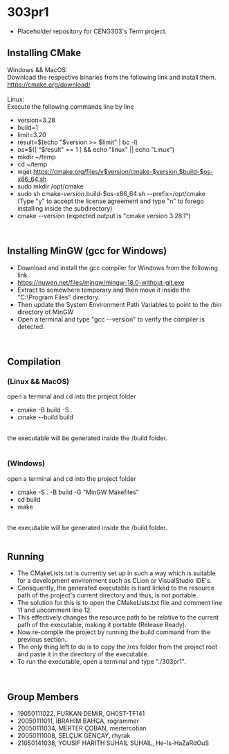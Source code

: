 # 303pr1
* Placeholder repository for CENG303's Term project.

## Installing CMake
Windows && MacOS: </br>
Download the respective binaries from the following link and install them. </br>
https://cmake.org/download/ </br>
</br>
Linux: </br>
Execute the following commands line by line </br>
* version=3.28 </br>
* build=1 </br>
* limit=3.20 </br>
* result=$(echo "$version >= $limit" | bc -l) </br>
* os=$([ "$result" == 1 ] && echo "linux" || echo "Linux") </br>
* mkdir ~/temp </br>
* cd ~/temp </br>
* wget https://cmake.org/files/v$version/cmake-$version.$build-$os-x86_64.sh  </br>
* sudo mkdir /opt/cmake </br>
* sudo sh cmake-$version.$build-$os-x86_64.sh --prefix=/opt/cmake  </br>
(Type "y" to accept the license agreement and type "n" to forego installing inside the subdirectory) </br>
* cmake --version (expected output is "cmake version 3.28.1") </br>
</br>

## Installing MinGW (gcc for Windows)
* Download and install the gcc compiler for Windows from the following link. </br>
* https://nuwen.net/files/mingw/mingw-18.0-without-git.exe </br>
* Extract to somewhere temporary and then move it inside the "C:\Program Files" directory. </br>
* Then update the System Environment Path Variables to point to the /bin directory of MinGW </br>
* Open a terminal and type "gcc --version" to verify the compiler is detected. </br>
</br>

## Compilation
### (Linux  && MacOS)
open a terminal and cd into the project folder </br>
* cmake -B build -S . </br>
* cmake --build build </br>
</br>
the executable will be generated inside the /build folder. </br>
</br>

### (Windows)
open a terminal and cd into the project folder </br>
* cmake -S . -B build -G "MinGW Makefiles" </br>
* cd build </br>
* make </br>
</br>
the executable will be generated inside the /build folder. </br>
</br>

## Running
* The CMakeLists.txt is currently set up in such a way which is suitable for a development environment such as CLion or VisualStudio IDE's. </br>
* Consquently, the generated executable is hard linked to the resource path of the project's current directory and thus, is not portable. </br>
* The solution for this is to open the CMakeLists.txt file and comment line 11 and uncomment line 12. </br>
* This effectively changes the resource path to be relative to the current path of the executable, making it portable (Release Ready). </br>
* Now re-compile the project by running the build command from the previous section.
* The only thing left to do is to copy the /res folder from the project root and paste it in the directory of the executable. </br>
* To run the executable, open a terminal and type "./303pr1". </br>
</br>

## Group Members

* 19050111022, FURKAN DEMİR, GH0ST-TF141
* 20050111011, İBRAHİM BAHÇA, rogrammer
* 20050111034, MERTER ÇOBAN, mertercoban
* 20050111008, SELÇUK GENÇAY, rhyrak
* 21050141038, YOUSIF HARITH SUHAIL SUHAIL, He-Is-HaZaRdOuS
